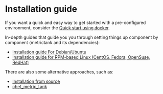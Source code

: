 # Installation guide

If you want a quick and easy way to get started with a pre-configured environment, consider the
[Quick start using docker](https://github.com/raintank/metrictank/blob/master/docs/quick-start-docker.md).

In-depth guides that guide you you through setting things up component by component (metrictank and its dependencies):

* [Installation guide For Debian/Ubuntu](https://github.com/raintank/metrictank/blob/master/docs/installation-deb.md)
* [Installation guide for RPM-based Linux (CentOS, Fedora, OpenSuse, RedHat)](https://github.com/raintank/metrictank/blob/master/docs/installation-rpm.md)


There are also some alternative approaches, such as:
* [Installation from source](https://github.com/raintank/metrictank/blob/master/docs/installation-source)
* [chef_metric_tank](https://github.com/raintank/chef_metric_tank)

